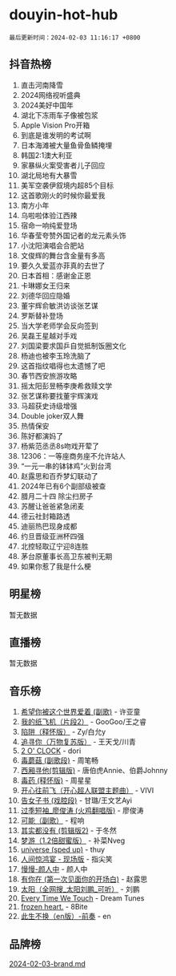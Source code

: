 # douyin-hot-hub

`最后更新时间：2024-02-03 11:16:17 +0800`

## 抖音热榜

1. 直击河南降雪
1. 2024网络视听盛典
1. 2024美好中国年
1. 湖北下冻雨车子像被包浆
1. Apple Vision Pro开箱
1. 到底是谁发明的考试啊
1. 日本海滩被大量鱼骨鱼鳞掩埋
1. 韩国2:1澳大利亚
1. 家暴纵火案受害者儿子回应
1. 湖北局地有大暴雪
1. 美军空袭伊叙境内超85个目标
1. 这首歌刚火的时候你最爱我
1. 南方小年
1. 乌啦啦体验江西辣
1. 宿命一响纯爱登场
1. 华春莹夸赞外国记者的龙元素头饰
1. 小沈阳演唱会合肥站
1. 文俊辉的舞台含金量有多高
1. 要久久爱蓝亦菲真的去世了
1. 日本首相：感谢金正恩
1. 卡琳娜女王归来
1. 刘德华回应隐婚
1. 董宇辉俞敏洪访谈张艺谋
1. 罗斯替补登场
1. 当大学老师学会反向签到
1. 吴磊王星越对手戏
1. 刘国梁要求国乒自觉抵制饭圈文化
1. 杨迪也被李玉玲洗脑了
1. 这首指纹唱得也太遗憾了吧
1. 春节西安旅游攻略
1. 摇太阳彭昱畅李庚希救赎文学
1. 张艺谋称要找董宇辉演戏
1. 马超获史诗级增强
1. Double joker双人舞
1. 热情保安
1. 陈好都演妈了
1. 杨紫范丞丞8s吻戏开荤了
1. 12306：一等座商务座不允许站人
1. “一元一串的钵钵鸡”火到台湾
1. 赵露思和百乔梦幻联动了
1. 2024年已有6个副部级被查
1. 腊月二十四 除尘扫房子
1. 苏醒让爸爸紧急闭麦
1. 德云社封箱路透
1. 迪丽热巴现身成都
1. 约旦晋级亚洲杯四强
1. 北控轻取辽宁迎8连胜
1. 茅台原董事长高卫东被判无期
1. 如果你惹了我是什么梗

## 明星榜

暂无数据

## 直播榜

暂无数据

## 音乐榜

1. [希望你被这个世界爱着 (副歌)](https://sf5-hl-cdn-tos.douyinstatic.com/obj/tos-cn-ve-2774/oUHCmWQfZlE3QQBKBeD8rCFLpJzPgCpImhsxMt) - 许亚童
1. [我的纸飞机（片段2）](https://sf5-hl-cdn-tos.douyinstatic.com/obj/tos-cn-ve-2774/oM2ZrKcg2CD5AeRB2gkeXOFB1IxAGJdZPazYHf) - GooGoo/王之睿
1. [陷阱（释怀版）](https://sf5-hl-cdn-tos.douyinstatic.com/obj/tos-cn-ve-2774/oE8C21LeZrzKLDFfQYgMzx4GAIHageG5IzayY7) - Zy/白允y
1. [追寻你（万物复苏版）](https://sf5-hl-cdn-tos.douyinstatic.com/obj/tos-cn-ve-2774/oYeAZJsbjIDit9APmBg8u6uDUQnHmoCf3gbo74) - 王天戈/川青
1. [2 O' CLOCK](https://sf3-cdn-tos.douyinstatic.com/obj/tos-cn-ve-2774/oIUBICeqlYQHTigCBOnCMlwBZJkgiBjt1oDfbg) - dori
1. [毒蘑菇 (副歌段)](https://sf3-cdn-tos.douyinstatic.com/obj/tos-cn-ve-2774/ocDEUsfdLjxnlFXtfogBCiQCEqYB7QZgZ8VViM) - 周笔畅
1. [西厢寻他(剪辑版)](https://sf3-cdn-tos.douyinstatic.com/obj/tos-cn-ve-2774/oUsAVfAQKlRNxEv5qxvIB8o5qmIWUcXbzJKJhw) - 唐伯虎Annie、伯爵Johnny
1. [毒药 (释怀版)](https://sf5-hl-cdn-tos.douyinstatic.com/obj/tos-cn-ve-2774/oYILMEAzspdZBIzy4frJNB8ZHPHWAhiwowd4Ad) - 周星星
1. [开心往前飞（开心超人联盟主题曲）](https://sf5-hl-cdn-tos.douyinstatic.com/obj/tos-cn-ve-2774/9d8fb7c82cf1421fb93a9fe925275e0a) - VIVI
1. [告女子书 (戏腔段)](https://sf3-cdn-tos.douyinstatic.com/obj/tos-cn-ve-2774/osCCzFxWgstBDi92ZfBB4ht7gQENBmQMAl0eI6) - 甘璐/王文艺Ayi
1. [过季短袖_廖俊涛 (火鸡翻唱版)](https://sf3-cdn-tos.douyinstatic.com/obj/tos-cn-ve-2774/ogQVJl0tRBKxQgZji7YClFEBrVDeHpPTWfCZbQ) - 廖俊涛
1. [可能（副歌）](https://sf3-cdn-tos.douyinstatic.com/obj/tos-cn-ve-2774/cde1731888894259b333569393c2fb51) - 程响
1. [其实都没有 (剪辑版2)](https://sf3-cdn-tos.douyinstatic.com/obj/tos-cn-ve-2774/oEBNQenHZtBhxYjGgUDQk0BCHTigQafgFlbQ7k) - 于冬然
1. [梦游（1.2倍甜蜜版）](https://sf5-hl-cdn-tos.douyinstatic.com/obj/tos-cn-ve-2774/o4gyAUm8hwufoEABmwVIiQtHsFuGzAEEWtNMzo) - 补菜Nveg
1. [universe (sped up)](https://sf3-cdn-tos.douyinstatic.com/obj/tos-cn-ve-2774/oIQnurQLDCsdYeegkM4CKuVb23MZBXtX6QB8bv) - thuy
1. [人间惊鸿宴 - 现场版](https://sf3-cdn-tos.douyinstatic.com/obj/tos-cn-ve-2774/osF4mrPePAf2Yv8Wfr5fATCHZwL5h1QiGQAKwz) - 指尖笑
1. [慢慢-颜人中](https://sf6-cdn-tos.douyinstatic.com/obj/tos-cn-ve-2774/ocjHNfBXdBxQNC8ZGAeoLMFTUgtBg8bkExunDC) - 颜人中
1. [有你在 (第一次见面你的开场白)](https://sf5-hl-cdn-tos.douyinstatic.com/obj/tos-cn-ve-2774/oAthrQ3ClJBfI57uBoFEgNDYtNCZ0TSYQQfxQ0) - 赵露思
1. [太阳（全网搜_太阳刘鹏_可听）](https://sf5-hl-cdn-tos.douyinstatic.com/obj/tos-cn-ve-2774/ogWbyIQnlBFImVbeDocRdCIYtBHlbJXgfZMvgz) - 刘鹏
1. [Every Time We Touch](https://sf3-cdn-tos.douyinstatic.com/obj/tos-cn-ve-2774/ogN6lUKQeBBfEVhIOMikG1CcJjugxk1tztZyhP) - Dream Tunes
1. [frozen heart.](https://sf6-cdn-tos.douyinstatic.com/obj/tos-cn-ve-2774/oIIWJfyjIACZA9zQMtnJ6hQQhFC4vhCupoRBsO) - 8Bite
1. [此生不换（en版）-前奏](https://sf5-hl-cdn-tos.douyinstatic.com/obj/tos-cn-ve-2774/oMDvUGwhKrKYDEqXiMYEwxZqBWIJFA92CiLAO) - en

## 品牌榜

[2024-02-03-brand.md](2024-02-03-brand.md)
